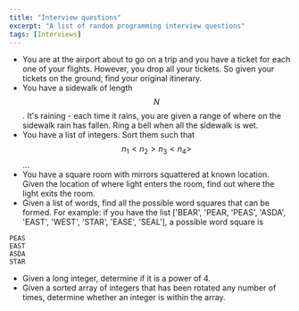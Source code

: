 ```yaml
---
title: "Interview questions"
excerpt: "A list of random programming interview questions"
tags: [Interviews]
---
```


- You are at the airport about to go on a trip and you have a ticket for each one of your flights. However, you drop all your tickets. So given your tickets on the ground, find your original itinerary.
- You have a sidewalk of length $$N$$. It's raining - each time it rains, you are given a range of where on the sidewalk rain has fallen. Ring a bell when all the sidewalk is wet.
- You have a list of integers. Sort them such that $$ n_1 < n_2 > n_3 < n_4 > $$...
- You have a square room with mirrors squattered at known location. Given the location of where light enters the room, find out where the light exits the room.
- Given a list of words, find all the possible word squares that can be formed.
For example: if you have the list ['BEAR', 'PEAR, 'PEAS', 'ASDA', 'EAST', 'WEST', 'STAR', 'EASE', 'SEAL'], a possible word square is
```
PEAS
EAST
ASDA
STAR
```
- Given a long integer, determine if it is a power of 4.
- Given a sorted array of integers that has been rotated any number of times, determine whether an integer is within the array.
